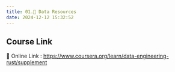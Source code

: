 ```yaml
---
title: 01.📒 Data Resources
date: 2024-12-12 15:32:52
---
```



## Course Link

🚀 Online Link :
https://www.coursera.org/learn/data-engineering-rust/supplement